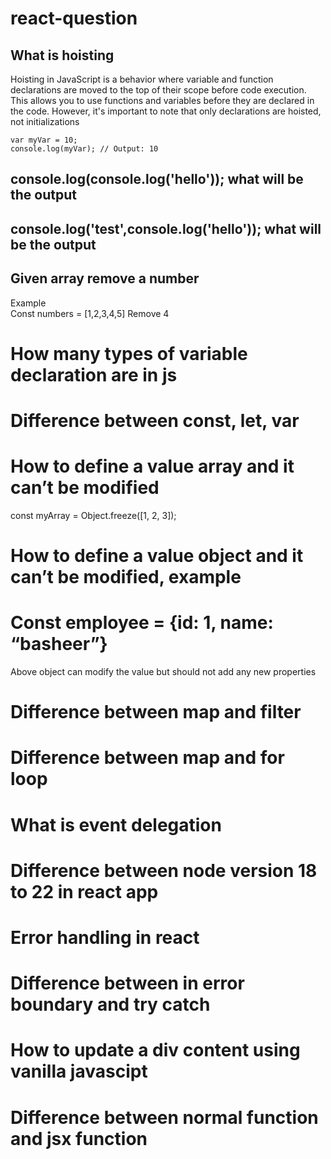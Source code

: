# react-question

## What is hoisting 
Hoisting in JavaScript is a behavior where variable and function declarations are moved to the top of their scope before code execution. This allows you to use functions and variables before they are declared in the code. However, it's important to note that only declarations are hoisted, not initializations
```console.log(myVar); // Output: undefined
var myVar = 10;
console.log(myVar); // Output: 10
```
## console.log(console.log('hello')); what will be the output 
## console.log('test',console.log('hello')); what will be the output 
## Given array remove a number 
Example  
Const numbers  = [1,2,3,4,5] 
Remove 4 
# How many types of variable declaration are in js  
#  Difference between const, let, var 
#  How to define a value array and it can’t be modified 
const myArray = Object.freeze([1, 2, 3]); 
#  How to define a value object and it can’t be modified, example 
#  Const employee = {id: 1, name: “basheer”}  
Above object can modify the value but should not add any new properties 
#  Difference between map and filter 
#  Difference between map and for loop 
#  What is event delegation 
#  Difference between node version 18 to 22 in react app 
#  Error handling in react 
# Difference between in error boundary and try catch 
# How to update a div content using vanilla javascipt 
# Difference between normal function and jsx function 
